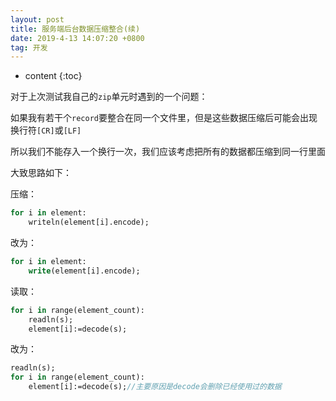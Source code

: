 ```yaml
---
layout: post
title: 服务端后台数据压缩整合(续)
date: 2019-4-13 14:07:20 +0800
tag: 开发
---
```


* content
{:toc}

对于上次测试我自己的`zip`单元时遇到的一个问题：

如果我有若干个`record`要整合在同一个文件里，但是这些数据压缩后可能会出现换行符`[CR]`或`[LF]`

所以我们不能存入一个换行一次，我们应该考虑把所有的数据都压缩到同一行里面

大致思路如下：

压缩：
```pascal
for i in element:
    writeln(element[i].encode);
```
改为：
```pascal
for i in element:
    write(element[i].encode);
```
读取：
```pascal
for i in range(element_count):
    readln(s);
    element[i]:=decode(s);
```
改为：
```pascal
readln(s);
for i in range(element_count):
    element[i]:=decode(s);//主要原因是decode会删除已经使用过的数据
```